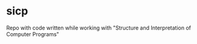 # sicp
Repo with code written while working with "Structure and Interpretation of Computer Programs"
